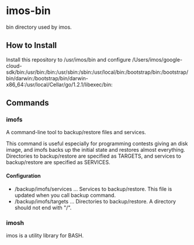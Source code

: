 # imos-bin
bin directory used by imos.

## How to Install
Install this repository to /usr/imos/bin and configure /Users/imos/google-cloud-sdk/bin:/usr/bin:/bin:/usr/sbin:/sbin:/usr/local/bin:/bootstrap/bin:/bootstrap/bin/darwin:/bootstrap/bin/darwin-x86_64:/usr/local/Cellar/go/1.2.1/libexec/bin:


## Commands
### imofs
A command-line tool to backup/restore files and services.

This command is useful especially for programming contests giving an disk
image, and imofs backs up the initial state and restores almost everything.
Directories to backup/restore are specified as TARGETS, and services to
backup/restore are specified as SERVICES.

#### Configuration
- /backup/imofs/services ...
      Services to backup/restore.  This file is updated when you call
      backup command.
- /backup/imofs/targets ...
      Directories to backup/restore.  A directory should not end with "/".


### imosh
imos is a utility library for BASH.



